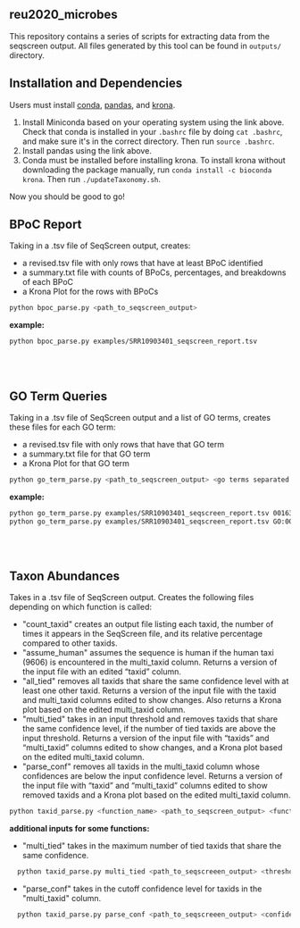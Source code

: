 ## reu2020_microbes

This repository contains a series of scripts for extracting data from the seqscreen output.
All files generated by this tool can be found in `outputs/` directory.

## Installation and Dependencies

Users must install [conda](https://docs.conda.io/projects/conda/en/latest/user-guide/install/), 
[pandas](https://pandas.pydata.org/pandas-docs/stable/getting_started/install.html), 
and [krona](https://github.com/marbl/Krona/wiki/Installing).

1. Install Miniconda based on your operating system using the link above.
Check that conda is installed in your `.bashrc` file by doing `cat .bashrc`, 
and make sure it's in the correct directory. Then run `source .bashrc`.
2. Install pandas using the link above.
3. Conda must be installed before installing krona.
To install krona without downloading the package manually, run `conda install -c bioconda krona`.
Then run `./updateTaxonomy.sh`.

Now you should be good to go!


## BPoC Report

Taking in a .tsv file of SeqScreen output, creates:
- a revised.tsv file with only rows that have at least BPoC identified
- a summary.txt file with counts of BPoCs, percentages, and breakdowns of each BPoC
- a Krona Plot for the rows with BPoCs


```bash
python bpoc_parse.py <path_to_seqscreen_output>
```

**example:**
```bash
python bpoc_parse.py examples/SRR10903401_seqscreen_report.tsv
```

<br/><br/>


## GO Term Queries

Taking in a .tsv file of SeqScreen output and a list of GO terms, creates
these files for each GO term:
- a revised.tsv file with only rows that have that GO term
- a summary.txt file for that GO term
- a Krona Plot for that GO term

```bash
python go_term_parse.py <path_to_seqscreen_output> <go terms separated by spaces>
```

**example:**
```bash
python go_term_parse.py examples/SRR10903401_seqscreen_report.tsv 0016310 0016032 0003824
python go_term_parse.py examples/SRR10903401_seqscreen_report.tsv GO:0016310 GO:0016032 
```

<br/><br/>


## Taxon Abundances

Takes in a .tsv file of SeqScreen output. Creates the following files depending on which function is called: 

- "count_taxid" creates an output file listing each taxid, the number of times it appears in the SeqScreen file, and its relative percentage compared to other taxids. 
- "assume_human" assumes the sequence is human if the human taxi (9606) is encountered in the multi_taxid column. Returns a version of the input file with an edited “taxid” column.
- "all_tied" removes all taxids that share the same confidence level with at least one other taxid. Returns a version of the input file with the taxid and multi_taxid columns edited to show changes. Also returns a Krona plot based on the edited multi_taxid column.
- "multi_tied" takes in an input threshold and removes taxids that share the same confidence level, if the number of tied taxids are above the input threshold. Returns a version of the input file with “taxids” and “multi_taxid” columns edited to show changes, and a Krona plot based on the edited multi_taxid column.
- "parse_conf" removes all taxids in the multi_taxid column whose confidences are below the input confidence level. Returns a version of the input file with “taxid” and “multi_taxid” columns edited to show removed taxids and a Krona plot based on the edited multi_taxid column.

```bash
python taxid_parse.py <function_name> <path_to_seqscreen_output> <function_attributes (ifany)>
```
**additional inputs for some functions:**

  - "multi_tied" takes in the maximum number of tied taxids that share the same confidence.
  ```bash
    python taxid_parse.py multi_tied <path_to_seqscreeen_output> <threshold>
```
  - "parse_conf" takes in the cutoff confidence level for taxids in the "multi_taxid" column.
  ```bash
    python taxid_parse.py parse_conf <path_to_seqscreeen_output> <confidence>
```
